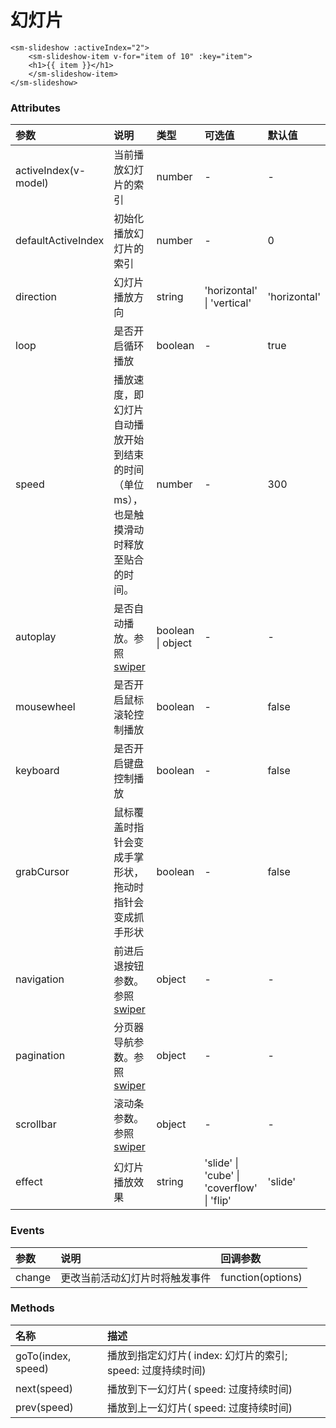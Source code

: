 # 幻灯片

<sm-iframe src="https://iclient.supermap.io/examples/component/components_slideshow_vue.html"></sm-iframe>

```vue
<sm-slideshow :activeIndex="2">
    <sm-slideshow-item v-for="item of 10" :key="item">
    <h1>{{ item }}</h1>
    </sm-slideshow-item>
</sm-slideshow>
```

### Attributes

| 参数                 | 说明                                                                                | 类型                | 可选值                                        | 默认值            |
| :------------------- | :---------------------------------------------------------------------------------- | :---------------- | :-------------------------------------------- | :--------------- |
| activeIndex(v-model) | 当前播放幻灯片的索引                                                                 | number           | -                                             | -                |
| defaultActiveIndex   | 初始化播放幻灯片的索引                                                               | number           | -                                             | 0                |
| direction            | 幻灯片播放方向                                                                       | string           | 'horizontal' \| 'vertical'                    | 'horizontal'     |
| loop                 | 是否开启循环播放                                                                     | boolean          | -                                             | true             |
| speed                | 播放速度，即幻灯片自动播放开始到结束的时间（单位ms），也是触摸滑动时释放至贴合的时间。  | number           | -                                             | 300              |
| autoplay             | 是否自动播放。参照[swiper](https://www.swiper.com.cn/api/autoplay/16.html)           | boolean \|  object           | -                                             | -                |
| mousewheel           | 是否开启鼠标滚轮控制播放                                                              | boolean          | -                                             | false            |
| keyboard             | 是否开启键盘控制播放                                                                 | boolean          | -                                             | false            |
| grabCursor           | 鼠标覆盖时指针会变成手掌形状，拖动时指针会变成抓手形状                                 | boolean          | -                                             | false            |
| navigation           | 前进后退按钮参数。参照[swiper](https://www.swiper.com.cn/api/navigation/355.html)     | object           | -                                             | -                |
| pagination           | 分页器导航参数。参照[swiper](https://www.swiper.com.cn/api/pagination/362.html)       | object           | -                                             | -                |
| scrollbar            | 滚动条参数。参照[swiper](https://www.swiper.com.cn/api/scrollbar/369.html)            | object           | -                                             | -                |
| effect               | 幻灯片播放效果                                                                        | string           | 'slide' \| 'cube' \| 'coverflow' \| 'flip'    | 'slide'          |

### Events

| 参数      | 说明                                         | 回调参数               |
| :-------- | :------------------------------------------- | :-------------------   |
| change    | 更改当前活动幻灯片时将触发事件                 | function(options)      |

### Methods

| 名称                    | 描述                                                                  | 
| :---------------------- | :-------------------------------------------------------------------- | 
| goTo(index, speed)      | 播放到指定幻灯片( index: 幻灯片的索引; speed: 过度持续时间)             | 
| next(speed)             | 播放到下一幻灯片( speed: 过度持续时间)                                  | 
| prev(speed)             | 播放到上一幻灯片( speed: 过度持续时间)                                  | 
